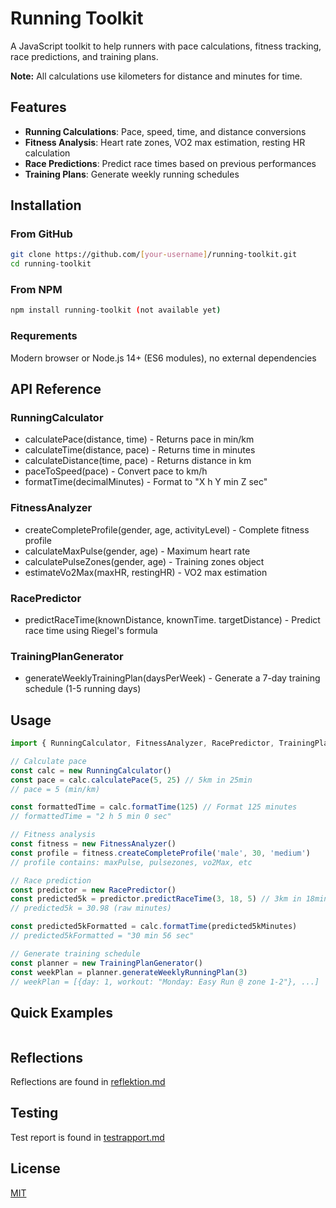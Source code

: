 # Running Toolkit

A JavaScript toolkit to help runners with pace calculations, fitness tracking, race predictions, and training plans.

**Note:** All calculations use kilometers for distance and minutes for time.

## Features

- **Running Calculations**: Pace, speed, time, and distance conversions
- **Fitness Analysis**: Heart rate zones, VO2 max estimation, resting HR calculation
- **Race Predictions**: Predict race times based on previous performances
- **Training Plans**: Generate weekly running schedules

## Installation

### From GitHub
```bash
git clone https://github.com/[your-username]/running-toolkit.git
cd running-toolkit 
```
### From NPM
```bash
npm install running-toolkit (not available yet)
```

### Requrements
Modern browser or Node.js 14+ (ES6 modules), no external dependencies

## API Reference
### RunningCalculator
- calculatePace(distance, time) - Returns pace in min/km
- calculateTime(distance, pace) - Returns time in minutes
- calculateDistance(time, pace) - Returns distance in km
- paceToSpeed(pace) - Convert pace to km/h
- formatTime(decimalMinutes) - Format to "X h Y min Z sec"

### FitnessAnalyzer
- createCompleteProfile(gender, age, activityLevel) - Complete fitness profile
- calculateMaxPulse(gender, age) - Maximum heart rate
- calculatePulseZones(gender, age) - Training zones object
- estimateVo2Max(maxHR, restingHR) - VO2 max estimation

### RacePredictor
- predictRaceTime(knownDistance, knownTime. targetDistance) - Predict race time using Riegel's formula

### TrainingPlanGenerator
- generateWeeklyTrainingPlan(daysPerWeek) - Generate a 7-day training schedule (1-5 running days)

## Usage
```javascript
import { RunningCalculator, FitnessAnalyzer, RacePredictor, TrainingPlanGenerator } from './src/RunningToolkit.js'

// Calculate pace 
const calc = new RunningCalculator()
const pace = calc.calculatePace(5, 25) // 5km in 25min
// pace = 5 (min/km)

const formattedTime = calc.formatTime(125) // Format 125 minutes
// formattedTime = "2 h 5 min 0 sec"

// Fitness analysis
const fitness = new FitnessAnalyzer()
const profile = fitness.createCompleteProfile('male', 30, 'medium')
// profile contains: maxPulse, pulsezones, vo2Max, etc

// Race prediction
const predictor = new RacePredictor()
const predicted5k = predictor.predictRaceTime(3, 18, 5) // 3km in 18min -> predict 5km
// predicted5k = 30.98 (raw minutes)

const predicted5kFormatted = calc.formatTime(predicted5kMinutes)
// predicted5kFormatted = "30 min 56 sec"

// Generate training schedule
const planner = new TrainingPlanGenerator()
const weekPlan = planner.generateWeeklyRunningPlan(3) 
// weekPlan = [{day: 1, workout: "Monday: Easy Run @ zone 1-2"}, ...]
```

## Quick Examples

```javascript

```

## Reflections
Reflections are found in [reflektion.md](/docs/reflektion.md)

## Testing
Test report is found in [testrapport.md](/docs/testrapport.md)
## License
[MIT](/LICENCE)